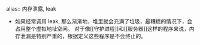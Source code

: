 alias:: 内存泄露, leak

- 如果经常调用 leak, 那么渐渐地，堆里就会充满了垃圾，最糟糕的情况下，会占用整个虚拟地址空间。
  对于像[[守护进程]]和[[服务器]]这样的程序来说，内存泄漏是特别严重的，根据定义这些程序是不会终止的。